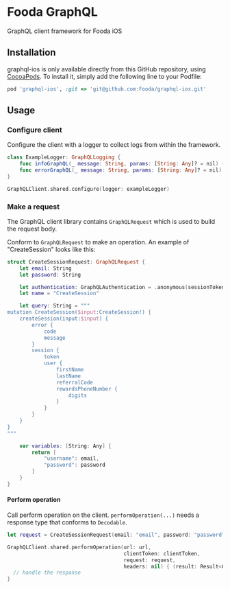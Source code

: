 # Fooda GraphQL
GraphQL client framework for Fooda iOS

## Installation 

graphql-ios is only available directly from this GitHub repository, using [CocoaPods](https://cocoapods.org). To install
it, simply add the following line to your Podfile:

```ruby
pod 'graphql-ios', :git => 'git@github.com:Fooda/graphql-ios.git'
```

## Usage 

### Configure client 
Configure the client with a logger to collect logs from within the framework.

```swift
class ExampleLogger: GraphQLLogging {
    func infoGraphQL(_ message: String, params: [String: Any]? = nil) { **custom implementation** }
    func errorGraphQL(_ message: String, params: [String: Any]? = nil) { **custom implementation** }
}
```

```swift
GraphQLClient.shared.configure(logger: exampleLogger)
```

### Make a request 
The GraphQL client library contains `GraphQLRequest` which is used to build the request body.

Conform to `GraphQLRequest` to make an operation.  An example of "CreateSession" looks like this:
```swift
struct CreateSessionRequest: GraphQLRequest {
    let email: String
    let password: String

    let authentication: GraphQLAuthentication = .anonymous(sessionToken: nil)
    let name = "CreateSession"

    let query: String = """
mutation CreateSession($input:CreateSession!) {
    createSession(input:$input) {
        error {
            code
            message
        }
        session {
            token
            user {
                firstName
                lastName
                referralCode
                rewardsPhoneNumber {
                    digits
                }
            }
        }
    }
}
"""

    var variables: [String: Any] {
        return [
            "username": email,
            "password": password
        ]
    }
}
```

#### Perform operation
Call perform operation on the client.  `performOperation(...)` needs a response type that conforms to `Decodable`. 
```swift 
let request = CreateSessionRequest(email: "email", password: "password")

GraphQLClient.shared.performOperation(url: url,
                                      clientToken: clientToken,
                                      request: request,
                                      headers: nil) { (result: Result<CustomResponse, Error>) in 
  // handle the response                                       
}
```
